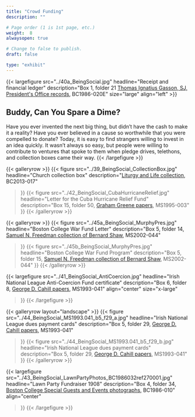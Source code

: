 ```yaml
---
title: "Crowd Funding"
description: ""

# Page order (1 is 1st page, etc.)
weight:  8
alwaysopen: true

# Change to false to publish.
draft: false

type: "exhibit"
---
```


{{< largefigure src="../40a_BeingSocial.jpg"
                headline="Receipt and financial ledger"
                description="Box 1, folder 21 [Thomas Ignatius Gasson, SJ, President's Office records](https://bc-primo.hosted.exlibrisgroup.com/primo-explore/fulldisplay?docid=ALMA-BC21331141970001021&context=L&vid=bclib_new&search_scope=lib_BURNS&tab=bcl_only&lang=en_US), BC1986-020E"
                size="large" align="left" >}}
## Buddy, Can You Spare a Dime?  
Have you ever invented the next big thing, but didn’t have the cash to make it a reality? Have you ever believed in a cause so worthwhile that you were compelled to donate? Today, it is easy to find strangers willing to invest in an idea quickly. It wasn’t always so easy, but people were willing to contribute to ventures that spoke to them when pledge drives, telethons, and collection boxes came their way.
{{< /largefigure >}}

{{< galleryrow >}}
{{< figure src="../39_BeingSocial_CollectionBox.jpg"
            headline="Church collection box"
            description="[Liturgy and Life collection](https://bc-primo.hosted.exlibrisgroup.com/primo-explore/fulldisplay?docid=ALMA-BC21440260550001021&context=L&vid=bclib_new&search_scope=lib_BURNS&tab=bcl_only&lang=en_US), BC2013-017"
>}}
{{< figure src="../42_BeingSocial_CubaHurricaneRelief.jpg"
            headline="Letter for the Cuba Hurricane Relief Fund"
            description="Box 15, folder 50, [Graham Greene papers](https://bc-primo.hosted.exlibrisgroup.com/primo-explore/fulldisplay?docid=ALMA-BC21351254200001021&context=L&vid=bclib_new&search_scope=lib_BURNS&tab=bcl_only&lang=en_US), MS1995-003"
>}}
{{< /galleryrow >}}

{{< galleryrow >}}
{{< figure src="../45a_BeingSocial_MurphyPres.jpg"
            headline="Boston College War Fund Letter"
            description="Box 5, folder 14, [Samuel N. Freedman collection of Bernard Shaw](https://bc-primo.hosted.exlibrisgroup.com/primo-explore/fulldisplay?docid=ALMA-BC21354365750001021&context=L&vid=bclib_new&search_scope=lib_BURNS&tab=bcl_only&lang=en_US), MS2002-044"
>}}
{{< figure src="../45b_BeingSocial_MurphyPres.jpg"
            headline="Boston College War Fund Program"
            description="Box 5, folder 15, [Samuel N. Freedman collection of Bernard Shaw](https://bc-primo.hosted.exlibrisgroup.com/primo-explore/fulldisplay?docid=ALMA-BC21354365750001021&context=L&vid=bclib_new&search_scope=lib_BURNS&tab=bcl_only&lang=en_US), MS2002-044"
>}}
{{< /galleryrow >}}

{{< largefigure src="../41_BeingSocial_AntiCoercion.jpg"
            headline="Irish National League Anti-Coercion Fund certificate"
            description="Box 6, folder 8, [George D. Cahill papers](https://bc-primo.hosted.exlibrisgroup.com/primo-explore/fulldisplay?docid=ALMA-BC21354365750001021&context=L&vid=bclib_new&search_scope=lib_BURNS&tab=bcl_only&lang=en_US), MS1993-041"
            align="center" size="x-large"
>}}
{{< /largefigure >}}

{{< galleryrow layout="landscape" >}}
{{< figure src="../44_BeingSocial_MS1993.041_b5_f29_a.jpg"
            headline="Irish National League dues payment cards"
            description="Box 5, folder 29, [George D. Cahill papers](https://bc-primo.hosted.exlibrisgroup.com/primo-explore/fulldisplay?docid=ALMA-BC21354365750001021&context=L&vid=bclib_new&search_scope=lib_BURNS&tab=bcl_only&lang=en_US), MS1993-041"
>}}
{{< figure src="../44_BeingSocial_MS1993.041_b5_f29_b.jpg"
            headline="Irish National League dues payment cards"
            description="Box 5, folder 29, [George D. Cahill papers](https://bc-primo.hosted.exlibrisgroup.com/primo-explore/fulldisplay?docid=ALMA-BC21354365750001021&context=L&vid=bclib_new&search_scope=lib_BURNS&tab=bcl_only&lang=en_US), MS1993-041"
>}}
{{< /galleryrow >}}

{{<  largefigure src="../43_BeingSocial_LawnPartyPhotos_BC1986032ref270001.jpg"
            headline="Lawn Party Fundraiser 1908"
            description="Box 4, folder 34, [Boston College Special Guests and Events photographs](https://bc-primo.hosted.exlibrisgroup.com/primo-explore/fulldisplay?docid=ALMA-BC21425342270001021&context=L&vid=bclib_new&search_scope=bcl&tab=bcl_only&lang=en_US), BC1986-010"
            align="center"
>}}
{{< /largefigure >}}
